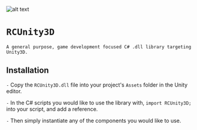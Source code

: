 ![alt text](https://thumb.ibb.co/bRD31S/Rich_Con_Games_Logo_First_Revision_With_Background_1.png "RichCon Games - RCUnity3D")
# `RCUnity3D` 
`A general purpose, game development focused C# .dll library targeting Unity3D.`

## Installation
`-` Copy the `RCUnity3D.dll` file into your project's `Assets` folder in the Unity editor.


`-` In the C# scripts you would like to use the library with, `import RCUnity3D;` into your script, and add a reference.



`-` Then simply instantiate any of the components you would like to use.


